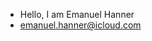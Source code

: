 - Hello, I am Emanuel Hanner
- emanuel.hanner@icloud.com

<!---
Emanuel-Hanner/Emanuel-Hanner is a ✨ special ✨ repository because its `README.md` (this file) appears on your GitHub profile.
You can click the Preview link to take a look at your changes.
--->
